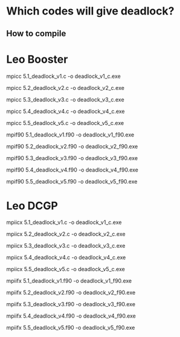 # Which codes will give deadlock?

## How to compile

# Leo Booster

mpicc 5.1_deadlock_v1.c -o deadlock_v1_c.exe

mpicc 5.2_deadlock_v2.c -o deadlock_v2_c.exe

mpicc 5.3_deadlock_v3.c -o deadlock_v3_c.exe

mpicc 5.4_deadlock_v4.c -o deadlock_v4_c.exe

mpicc 5.5_deadlock_v5.c -o deadlock_v5_c.exe


mpif90 5.1_deadlock_v1.f90 -o deadlock_v1_f90.exe

mpif90 5.2_deadlock_v2.f90 -o deadlock_v2_f90.exe

mpif90 5.3_deadlock_v3.f90 -o deadlock_v3_f90.exe

mpif90 5.4_deadlock_v4.f90 -o deadlock_v4_f90.exe

mpif90 5.5_deadlock_v5.f90 -o deadlock_v5_f90.exe

# Leo DCGP

mpiicx 5.1_deadlock_v1.c -o deadlock_v1_c.exe

mpiicx 5.2_deadlock_v2.c -o deadlock_v2_c.exe

mpiicx 5.3_deadlock_v3.c -o deadlock_v3_c.exe

mpiicx 5.4_deadlock_v4.c -o deadlock_v4_c.exe

mpiicx 5.5_deadlock_v5.c -o deadlock_v5_c.exe


mpiifx 5.1_deadlock_v1.f90 -o deadlock_v1_f90.exe

mpiifx 5.2_deadlock_v2.f90 -o deadlock_v2_f90.exe

mpiifx 5.3_deadlock_v3.f90 -o deadlock_v3_f90.exe

mpiifx 5.4_deadlock_v4.f90 -o deadlock_v4_f90.exe

mpiifx 5.5_deadlock_v5.f90 -o deadlock_v5_f90.exe

